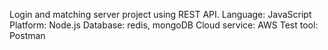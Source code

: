 Login and matching server project using REST API.
Language: JavaScript
Platform: Node.js
Database: redis, mongoDB
Cloud service: AWS
Test tool: Postman